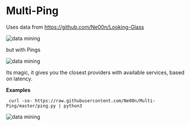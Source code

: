 # Multi-Ping

Uses data from https://github.com/Ne00n/Looking-Glass

![data mining](https://assets-cache0.moviebreak.de/system/bilder/story/photo/596dd05a6e73330b15070000/Multi_Pass1.jpg)

but with Pings

![data mining](https://thumbs.gfycat.com/MisguidedReasonableFulmar-max-1mb.gif)

Its magic, it gives you the closest providers with available services, based on latency.

**Examples**<br />

```
 curl -so- https://raw.githubusercontent.com/Ne00n/Multi-Ping/master/ping.py | python3
```
![data mining](https://i.imgur.com/vNn79Qc.gif)
